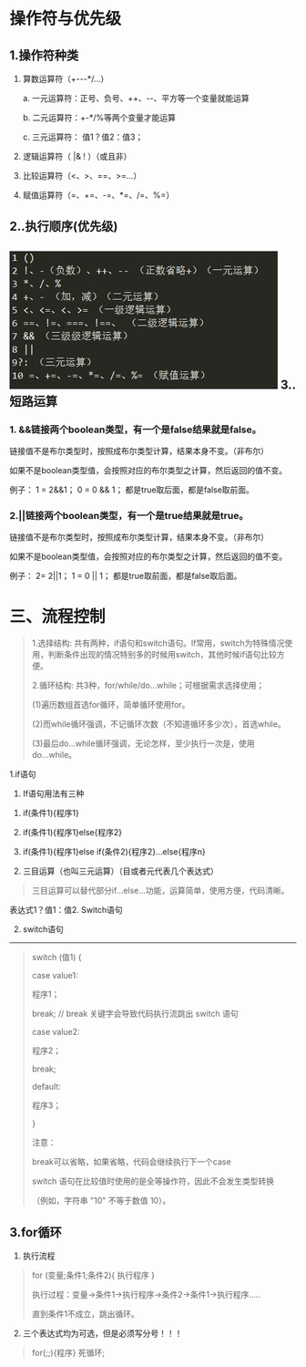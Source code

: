 


操作符与优先级
==================

1.操作符种类
------------

1.  算数运算符（+---\*/\...）

    a.  一元运算符：正号、负号、++、\--、平方等一个变量就能运算

    b.  二元运算符：+-\*/%等两个变量才能运算

    c.  三元运算符： 值1？值2：值3；

2.  逻辑运算符（ \|& ! ）（或且非）

3.  比较运算符（\<、\>、==、\>=\...）

4.  赋值运算符（=、+=、-=、\*=、/=、%=）

2..执行顺序(优先级)
-------------------

![image](./执行顺序.jpg)
3..短路运算
-----------

### 1. &&链接两个boolean类型，有一个是false结果就是false。

链接值不是布尔类型时，按照成布尔类型计算，结果本身不变。（非布尔）

如果不是boolean类型值，会按照对应的布尔类型之计算，然后返回的值不变。

例子： 1 = 2&&1； 0 = 0 && 1； 都是true取后面，都是false取前面。

### 2.\|\|链接两个boolean类型，有一个是true结果就是true。

链接值不是布尔类型时，按照成布尔类型计算，结果本身不变。（非布尔）

如果不是boolean类型值，会按照对应的布尔类型之计算，然后返回的值不变。

例子： 2= 2\|\|1； 1 = 0 \|\| 1； 都是true取前面，都是false取后面。

三、流程控制
============

> 1.选择结构:
> 共有两种，if语句和switch语句。If常用，switch为特殊情况使用，判断条件出现的情况特别多的时候用switch，其他时候if语句比较方便。
>
> 2.循环结构: 共3种，for/while/do\...while；可根据需求选择使用；
>
> (1)遍历数组首选for循环，简单循环使用for。
>
> (2)而while循环强调，不记循环次数（不知道循环多少次），首选while。
>
> (3)最后do\...while循环强调，无论怎样，至少执行一次是，使用do\...while。

1.if语句

1.  If语句用法有三种

<!-- -->

1.  if(条件1){程序1}

2.  if(条件1){程序1}else{程序2}

3.  if(条件1){程序1}else if(条件2){程序2}\...else{程序n}

<!-- -->

2.  三目运算（也叫三元运算）（目或者元代表几个表达式）

> 三目运算可以替代部分if\...else\...功能，运算简单，使用方便，代码清晰。

表达式1？值1：值2. Switch语句

2. switch语句
-------------

> switch (值1) {
>
> case value1:
>
> 程序1；
>
> break; // break 关键字会导致代码执行流跳出 switch 语句
>
> case value2:
>
> 程序2；
>
> break;
>
> default:
>
> 程序3；
>
> }
>
> 注意：
>
> break可以省略，如果省略，代码会继续执行下一个case
>
> switch 语句在比较值时使用的是全等操作符，因此不会发生类型转换
>
> （例如，字符串 \"10\" 不等于数值 10）。

3.for循环
---------

1)  执行流程

> for (变量;条件1;条件2){ 执行程序 }
>
> 执行过程：变量-\>条件1-\>执行程序-\>条件2-\>条件1-\>执行程序\.....
>
> 直到条件1不成立，跳出循环。

2)  三个表达式均为可选，但是必须写分号！！！

> for(;;){程序} 死循环;